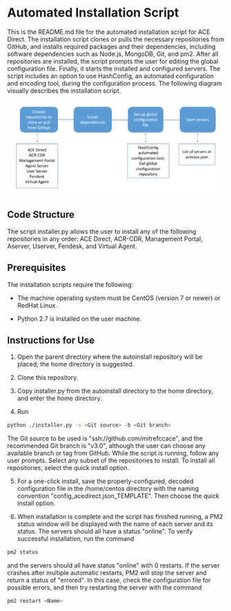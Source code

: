# Automated Installation Script
This is the README.md file for the automated installation script for ACE Direct. The installation script 
clones or pulls the necessary repositories from GitHub, and installs required packages and their dependencies,
including software dependencies such as Node.js, MongoDB, Git, and pm2.
After all repositories are installed, the script prompts the user for editing the global configuration file.
Finally, it starts the installed and configured servers. The script includes an option to use HashConfig, an 
automated configuration and encoding tool, during the configuration process. The following diagram visually 
describes the installation script.

![Flowchart describing the installation script.](autoinstalldiagram.png)

## Code Structure
The script installer.py allows the user to install any of the following repositories in any order:
ACE Direct, ACR-CDR, Management Portal, Aserver, Userver, Fendesk, and Virtual Agent.

## Prerequisites
The installation scripts require the following:

* The machine operating system must be CentOS (version 7 or newer) or RedHat Linux.

* Python 2.7 is installed on the user machine.


## Instructions for Use
1. Open the parent directory where the autoinstall repository will be placed; the home directory is suggested.

2. Clone this repository. 
 
3. Copy installer.py from the autoinstall directory to the home directory, and enter the home directory.

4. Run 
```sh
python ./installer.py -s <Git source> -b <Git branch>
```
The Git source to be used is "ssh://github.com/mitrefccace", and the recommended Git branch is "v3.0", although the user can choose any
available branch or tag from GitHub. While the script is running, follow any user prompts. Select any subset of the repositories to 
install. To install all repositories, select the quick install option.

5. For a one-click install, save the properly-configured, decoded configuration file in the /home/centos directory with the
naming convention "config_acedirect.json_TEMPLATE". Then choose the quick install option.

6. When installation is complete and the script has finished running, a PM2 status window will be displayed with the name of each server and its status. The servers should all have a status "online". To verify successful installation, run the command
```sh
pm2 status
```
and the servers should all have status "online" with 0 restarts. If the server crashes after multiple automatic restarts, PM2 will stop the server and return a status of "errored". In this case, check the configuration file for possible errors, and then try restarting the server with the command
```sh
pm2 restart <Name>
```